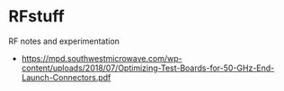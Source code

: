 # RFstuff
RF notes and experimentation

* https://mpd.southwestmicrowave.com/wp-content/uploads/2018/07/Optimizing-Test-Boards-for-50-GHz-End-Launch-Connectors.pdf
